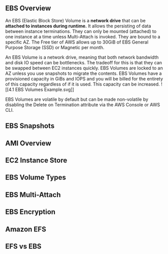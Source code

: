 ## EBS Overview
An EBS (Elastic Block Store) Volume is a **network drive** that can be **attached to instances during runtime.**
It allows the persisting of data between instance terminations.
They can only be mounted (attached) to one instance at a time unless Multi-Attach is invoked.
They are bound to a specific AZ.
The Free tier of AWS allows up to 30GiB of EBS General Purpose Storage (SSD) or Magnetic per month.

An EBS Volume is a network drive, meaning that both network bandwidth and disk IO speed can be bottlenecks. The tradeoff for this is that they can be swapped between EC2 instances quickly.
EBS Volumes are locked to an AZ unless you use snapshots to migrate the contents.
EBS Volumes have a provisioned capacity in GiBs and IOPS and you will be billed for the entirety of this capacity regardless of if it is used. This capacity can be increased.
![[4.1 EBS Volumes Example.svg]]

EBS Volumes are volatile by default but can be made non-volatile by disabling the Delete on Termination attribute via the AWS Console or AWS CLI.
## EBS Snapshots
## AMI Overview
## EC2 Instance Store
## EBS Volume Types
## EBS Multi-Attach
## EBS Encryption
## Amazon EFS
## EFS vs EBS